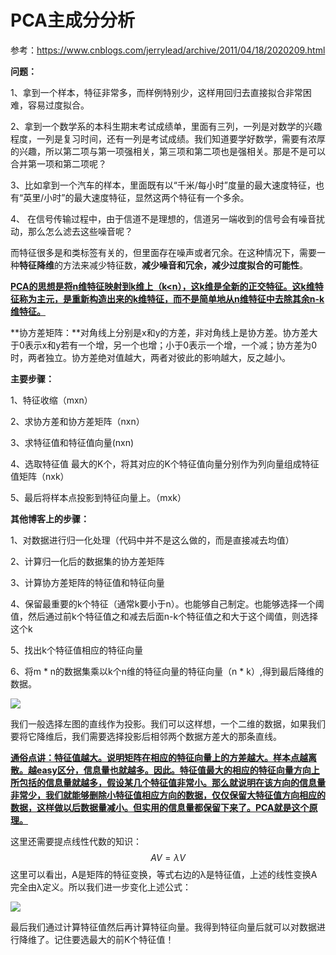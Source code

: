 # PCA主成分分析

参考：https://www.cnblogs.com/jerrylead/archive/2011/04/18/2020209.html

**问题：**

1、拿到一个样本，特征非常多，而样例特别少，这样用回归去直接拟合非常困难，容易过度拟合。

2、拿到一个数学系的本科生期末考试成绩单，里面有三列，一列是对数学的兴趣程度，一列是复习时间，还有一列是考试成绩。我们知道要学好数学，需要有浓厚的兴趣，所以第二项与第一项强相关，第三项和第二项也是强相关。那是不是可以合并第一项和第二项呢？

3、比如拿到一个汽车的样本，里面既有以“千米/每小时”度量的最大速度特征，也有“英里/小时”的最大速度特征，显然这两个特征有一个多余。

4、 在信号传输过程中，由于信道不是理想的，信道另一端收到的信号会有噪音扰动，那么怎么滤去这些噪音呢？

而特征很多是和类标签有关的，但里面存在噪声或者冗余。在这种情况下，需要一种**特征降维**的方法来减少特征数，**减少噪音和冗余，减少过度拟合的可能性**。

<u>**PCA的思想是将n维特征映射到k维上（k<n），这k维是全新的正交特征。这k维特征称为主元，是重新构造出来的k维特征，而不是简单地从n维特征中去除其余n-k维特征。**</u>



**协方差矩阵：**对角线上分别是x和y的方差，非对角线上是协方差。协方差大于0表示x和y若有一个增，另一个也增；小于0表示一个增，一个减；协方差为0时，两者独立。协方差绝对值越大，两者对彼此的影响越大，反之越小。

**主要步骤：**

1、特征收缩（mxn）

2、求协方差和协方差矩阵（nxn）

3、求特征值和特征值向量(nxn)

4、选取特征值 最大的K个，将其对应的K个特征值向量分别作为列向量组成特征值矩阵（nxk）

5、最后将样本点投影到特征向量上。（mxk）

**其他博客上的步骤：**

1、对数据进行归一化处理（代码中并不是这么做的，而是直接减去均值）

2、计算归一化后的数据集的协方差矩阵

3、计算协方差矩阵的特征值和特征向量

4、保留最重要的k个特征（通常k要小于n）。也能够自己制定。也能够选择一个阈值，然后通过前k个特征值之和减去后面n-k个特征值之和大于这个阈值，则选择这个k

5、找出k个特征值相应的特征向量

6、将m * n的数据集乘以k个n维的特征向量的特征向量（n * k）,得到最后降维的数据。



![](E:\B_log\投影方式.bmp)

我们一般选择左图的直线作为投影。我们可以这样想，一个二维的数据，如果我们要将它降维后，我们需要选择投影后相邻两个数据方差大的那条直线。

**<u>通俗点讲：特征值越大。说明矩阵在相应的特征向量上的方差越大。样本点越离散。越easy区分，信息量也就越多。因此。特征值最大的相应的特征向量方向上所包括的信息量就越多，假设某几个特征值非常小。那么就说明在该方向的信息量非常少，我们就能够删除小特征值相应方向的数据，仅仅保留大特征值方向相应的数据，这样做以后数据量减小。但实用的信息量都保留下来了。PCA就是这个原理。</u>**



这里还需要提点线性代数的知识：
$$
AV=λV
$$
这里可以看出，A是矩阵的特征变换，等式右边的λ是特征值，上述的线性变换A完全由λ定义。所以我们进一步变化上述公式：

![](E:\B_log\公式.bmp)

最后我们通过计算特征值然后再计算特征向量。我得到特征向量后就可以对数据进行降维了。记住要选最大的前K个特征值！

